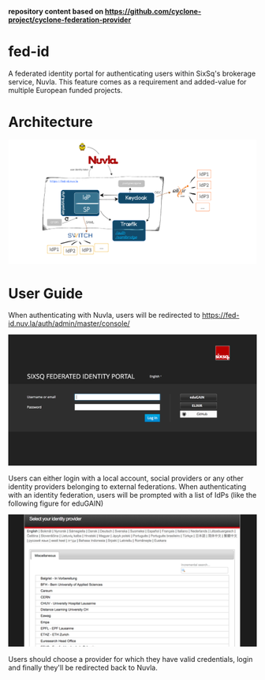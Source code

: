 **repository content based on https://github.com/cyclone-project/cyclone-federation-provider**

# fed-id

A federated identity portal for authenticating users within SixSq's brokerage service, Nuvla. This feature comes as a requirement and added-value for multiple European funded projects.

# Architecture
![arch](docs/Drawing.png)

# User Guide

When authenticating with Nuvla, users will be redirected to https://fed-id.nuv.la/auth/admin/master/console/

![auth](docs/auth-screen.png)

Users can either login with a local account, social providers or any other identity providers belonging to external federations. When authenticating with an identity federation, users will be prompted with a list of IdPs (like the following figure for eduGAIN)

![idps](docs/idps-screen.png)

Users should choose a provider for which they have valid credentials, login and finally they'll be redirected back to Nuvla.

